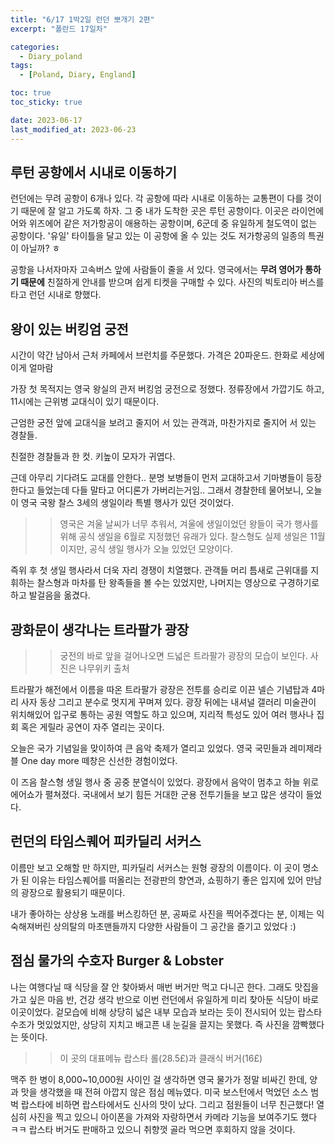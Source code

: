 ```yaml
---
title: "6/17 1박2일 런던 뽀개기 2편"
excerpt: "폴란드 17일차"

categories:
  - Diary_poland
tags:
  - [Poland, Diary, England]

toc: true
toc_sticky: true

date: 2023-06-17
last_modified_at: 2023-06-23
---
```


## 루턴 공항에서 시내로 이동하기

런던에는 무려 공항이 6개나 있다. 각 공항에 따라 시내로 이동하는 교통편이 다를 것이기 때문에 잘 알고 가도록 하자. 그 중 내가 도착한 곳은 루턴 공항이다. 이곳은 라이언에어와 위즈에어 같은 저가항공이 애용하는 공항이며, 6군데 중 유일하게 철도역이 없는 공항이다. '유일' 타이틀을 달고 있는 이 공항에 올 수 있는 것도 저가항공의 일종의 특권이 아닐까? ㅎ

공항을 나서자마자 고속버스 앞에 사람들이 줄을 서 있다. 영국에서는 **무려 영어가 통하기 때문에** 친절하게 안내를 받으며 쉽게 티켓을 구매할 수 있다. 사진의 빅토리아 버스를 타고 런던 시내로 향했다.

## 왕이 있는 버킹엄 궁전

<!-- <p align="center">
<img src="https://drive.google.com/uc?id=17Zy402H2JCDxJSQNGYdD3usmiGj_BG1C" width="45%">
</p> -->

시간이 약간 남아서 근처 카페에서 브런치를 주문했다. 가격은 20파운드. 한화로 세상에 이게 얼마람

가장 첫 목적지는 영국 왕실의 관저 버킹엄 궁전으로 정했다. 정류장에서 가깝기도 하고, 11시에는 근위병 교대식이 있기 때문이다.

<!-- <p align="center">
<img src="https://drive.google.com/uc?id=17Zy402H2JCDxJSQNGYdD3usmiGj_BG1C" width="45%">
</p> -->

근엄한 궁전 앞에 교대식을 보려고 줄지어 서 있는 관객과, 마찬가지로 줄지어 서 있는 경찰들.

<!-- <p align="center">
<img src="https://drive.google.com/uc?id=17Zy402H2JCDxJSQNGYdD3usmiGj_BG1C" width="45%">
</p> -->

친절한 경찰들과 한 컷. 키높이 모자가 귀엽다.

근데 아무리 기다려도 교대를 안한다.. 분명 보병들이 먼저 교대하고서 기마병들이 등장한다고 들었는데 다들 말타고 어디론가 가버리는거임.. 그래서 경찰한테 물어보니, 오늘이 영국 국왕 찰스 3세의 생일이라 특별 행사가 있던 것이었다.

> > 영국은 겨울 날씨가 너무 추워서, 겨울에 생일이었던 왕들이 국가 행사를 위해 공식 생일을 6월로 지정했던 유래가 있다. 찰스형도 실제 생일은 11월이지만, 공식 생일 행사가 오늘 있었던 모양이다.

즉위 후 첫 생일 행사라서 더욱 자리 경쟁이 치열했다. 관객들 머리 틈새로 근위대를 지휘하는 찰스형과 마차를 탄 왕족들을 볼 수는 있었지만, 나머지는 영상으로 구경하기로 하고 발걸음을 옮겼다.

## 광화문이 생각나는 트라팔가 광장

<!-- <p align="center">
<img src="https://drive.google.com/uc?id=17Zy402H2JCDxJSQNGYdD3usmiGj_BG1C" width="45%">
</p> -->

> > 궁전의 바로 앞을 걸어나오면 드넓은 트라팔가 광장의 모습이 보인다. 사진은 나무위키 출처

트라팔가 해전에서 이름을 따온 트라팔가 광장은 전투를 승리로 이끈 넬슨 기념탑과 4마리 사자 동상 그리고 분수로 멋지게 꾸며져 있다. 광장 뒤에는 내셔널 갤러리 미술관이 위치해있어 입구로 통하는 공원 역할도 하고 있으며, 지리적 특성도 있어 여러 행사나 집회 혹은 게릴라 공연이 자주 열리는 곳이다.

<!-- <p align="center">
<img src="https://drive.google.com/uc?id=17Zy402H2JCDxJSQNGYdD3usmiGj_BG1C" width="45%">
</p> -->

오늘은 국가 기념일을 맞이하여 큰 음악 축제가 열리고 있었다. 영국 국민들과 레미제라블 One day more 떼창은 신선한 경험이었다.

<!-- <p align="center">
<img src="https://drive.google.com/uc?id=17Zy402H2JCDxJSQNGYdD3usmiGj_BG1C" width="45%">
<img src="https://drive.google.com/uc?id=17Zy402H2JCDxJSQNGYdD3usmiGj_BG1C" width="45%">
</p> -->

이 즈음 찰스형 생일 행사 중 공중 분열식이 있었다. 광장에서 음악이 멈추고 하늘 위로 에어쇼가 펼쳐졌다. 국내에서 보기 힘든 거대한 군용 전투기들을 보고 많은 생각이 들었다.

## 런던의 타임스퀘어 피카딜리 서커스

이름만 보고 오해할 만 하지만, 피카딜리 서커스는 원형 광장의 이름이다. 이 곳이 명소가 된 이유는 타임스퀘어를 떠올리는 전광판의 향연과, 쇼핑하기 좋은 입지에 있어 만남의 광장으로 활용되기 때문이다.

내가 좋아하는 상상용 노래를 버스킹하던 분, 공짜로 사진을 찍어주겠다는 분, 이제는 익숙해져버린 상의탈의 마초맨들까지 다양한 사람들이 그 공간을 즐기고 있었다 :)

## 점심 물가의 수호자 Burger & Lobster

<!-- <p align="center">
<img src="https://drive.google.com/uc?id=17Zy402H2JCDxJSQNGYdD3usmiGj_BG1C" width="45%">
</p> -->

나는 여행다닐 때 식당을 잘 안 찾아봐서 매번 버거만 먹고 다니곤 한다. 그래도 맛집을 가고 싶은 마음 반, 건강 생각 반으로 이번 런던에서 유일하게 미리 찾아둔 식당이 바로 이곳이었다. 겉모습에 비해 상당히 넓은 내부 모습과 보라는 듯이 전시되어 있는 랍스타 수조가 멋있었지만, 상당히 지치고 배고픈 내 눈길을 끌지는 못했다. 즉 사진을 깜빡했다는 뜻이다.

<!-- <p align="center">
<img src="https://drive.google.com/uc?id=17Zy402H2JCDxJSQNGYdD3usmiGj_BG1C" width="45%">
</p> -->

> > 이 곳의 대표메뉴 랍스타 롤(28.5£)과 클래식 버거(16£)

맥주 한 병이 8,000~10,000원 사이인 걸 생각하면 영국 물가가 정말 비싸긴 한데, 양과 맛을 생각했을 때 전혀 아깝지 않은 점심 메뉴였다. 미국 보스턴에서 먹었던 소스 범벅 랍스타에 비하면 랍스타에서도 신사의 맛이 났다. 그리고 점원들이 너무 친근했다! 열심히 사진을 찍고 있으니 아이폰을 가져와 자랑하면서 카메라 기능을 보여주기도 했다 ㅋㅋ 랍스타 버거도 판매하고 있으니 취향껏 골라 먹으면 후회하지 않을 것이다.
